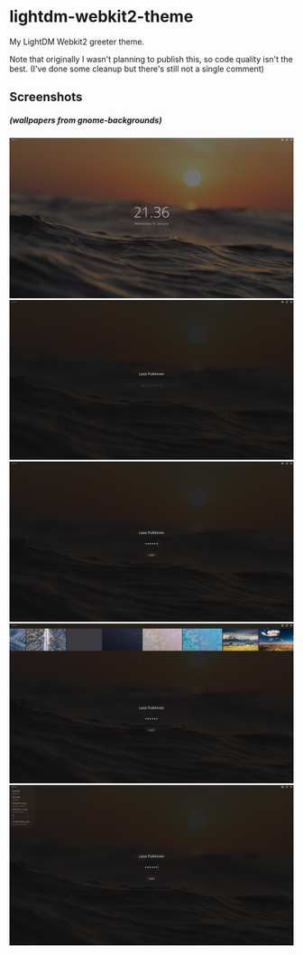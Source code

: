 # lightdm-webkit2-theme
My LightDM Webkit2 greeter theme.

Note that originally I wasn't planning to publish this, so code quality isn't the best.
(I've done some cleanup but there's still not a single comment)

## Screenshots
##### (wallpapers from gnome-backgrounds)
![Screenshot 1](https://github.com/lassipulkkinen/lightdm-webkit2-theme/blob/master/screenshots/screenshot1.png?raw=true)
![Screenshot 2](https://github.com/lassipulkkinen/lightdm-webkit2-theme/blob/master/screenshots/screenshot2.png?raw=true)
![Screenshot 3](https://github.com/lassipulkkinen/lightdm-webkit2-theme/blob/master/screenshots/screenshot3.png?raw=true)
![Screenshot 4](https://github.com/lassipulkkinen/lightdm-webkit2-theme/blob/master/screenshots/screenshot4.png?raw=true)
![Screenshot 5](https://github.com/lassipulkkinen/lightdm-webkit2-theme/blob/master/screenshots/screenshot5.png?raw=true)
